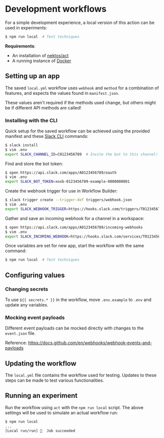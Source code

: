 # Development workflows

For a simple development experience, a local version of this action can be used
in experiments:

```sh
$ npm run local  # Test techniques
```

**Requirements**:

- An installation of [nektos/act](https://github.com/nektos/act)
- A running instance of [Docker](https://www.docker.com)

## Setting up an app

The saved `local.yml` workflow uses `webhook` and `method` for a combination of
features, and expects the values found in `manifest.json`.

These values aren't required if the methods used change, but others might be if
different API methods are called!

### Installing with the CLI

Quick setup for the saved workflow can be achieved using the provided manifest
and these [Slack CLI](https://api.slack.com/automation/cli) commands:

```sh
$ slack install
$ vim .env
export SLACK_CHANNEL_ID=C0123456789  # Invite the bot to this channel!
```

Find and store the bot token:

```sh
$ open https://api.slack.com/apps/A0123456789/oauth
$ vim .env
export SLACK_BOT_TOKEN=xoxb-0123456789-example-0000000001
```

Create the webhook trigger for use in Workflow Builder:

```sh
$ slack trigger create --trigger-def triggers/webhook.json
$ vim .env
export SLACK_WEBHOOK_TRIGGER=https://hooks.slack.com/triggers/T0123456789/...
```

Gather and save an incoming webhook for a channel in a workspace:

```sh
$ open https://api.slack.com/apps/A0123456789/incoming-webhooks
$ vim .env
export SLACK_INCOMING_WEBHOOK=https://hooks.slack.com/services/T0123456789/...
```

Once variables are set for new app, start the workflow with the same command:

```sh
$ npm run local  # Test techniques
```

## Configuring values

### Changing secrets

To use `${{ secrets.* }}` in the workflow, move `.env.example` to `.env` and
update any variables.

### Mocking event payloads

Different event payloads can be mocked directly with changes to the `event.json`
file.

Reference: https://docs.github.com/en/webhooks/webhook-events-and-payloads

## Updating the workflow

The `local.yml` file contains the workflow used for testing. Updates to these
steps can be made to test various functionalities.

## Running an experiment

Run the workflow using `act` with the `npm run local` script. The above settings
will be used to simulate an actual workflow run:

```sh
$ npm run local
...
[Local run/run] 🏁  Job succeeded
```
